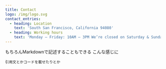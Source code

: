 ```yaml
---
title: Contact
logo: /img/logo.svg
contact_entries:
  - heading: Location
    text: 'South San Francisco, California 94080'
  - heading: Working hours
    text: 'Monday – Friday: 10AM – 3PM We’re closed on Saturday & Sunday.'
---
```


もちろんMarkdownで記述することもできる
こんな感じに
```
引用文とかコードを載せたりとか
```
